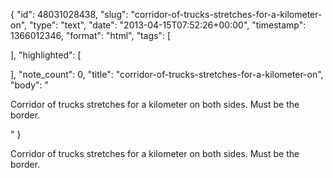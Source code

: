 {
  "id": 48031028438,
  "slug": "corridor-of-trucks-stretches-for-a-kilometer-on",
  "type": "text",
  "date": "2013-04-15T07:52:26+00:00",
  "timestamp": 1366012346,
  "format": "html",
  "tags": [

  ],
  "highlighted": [

  ],
  "note_count": 0,
  "title": "corridor-of-trucks-stretches-for-a-kilometer-on",
  "body": "<p>Corridor of trucks stretches for a kilometer on both sides. Must be the border.</p>"
}

<p>Corridor of trucks stretches for a kilometer on both sides. Must be the border.</p>